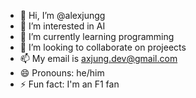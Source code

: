 - 👋 Hi, I’m @alexjungg
- 👀 I’m interested in AI
- 🌱 I’m currently learning programming
- 💞️ I’m looking to collaborate on projeects
- 📫 My email is axjung.dev@gmail.com
- 😄 Pronouns: he/him
- ⚡ Fun fact: I'm an F1 fan

<!---
alexjungg/alexjungg is a ✨ special ✨ repository because its `README.md` (this file) appears on your GitHub profile.
You can click the Preview link to take a look at your changes.
--->

